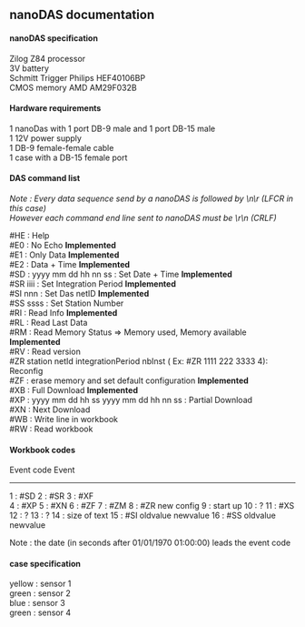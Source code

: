 ## nanoDAS documentation


#### nanoDAS specification

Zilog Z84 processor  
3V battery  
Schmitt Trigger Philips HEF40106BP  
CMOS memory AMD AM29F032B  

#### Hardware requirements
1 nanoDas with 1 port DB-9 male and 1 port DB-15 male  
1 12V power supply  
1 DB-9 female-female cable  
1 case with a DB-15 female port   

#### DAS command list

*Note : Every data sequence send by a nanoDAS is followed by \n\r (LFCR in this case)  
However each command end line sent to nanoDAS must  be  \r\n (CRLF)*  

  #HE : Help  
  #E0 : No Echo  **Implemented**     
  #E1 : Only Data **Implemented**    
  #E2 : Data + Time  **Implemented**  
  #SD : yyyy mm dd hh nn ss : Set Date + Time **Implemented**    
  #SR iiii : Set Integration Period  **Implemented**    
  #SI nnn : Set Das netID **Implemented**    
  #SS ssss : Set Station Number  
  #RI : Read Info **Implemented**  
  #RL : Read Last Data   
  #RM : Read Memory Status => Memory used, Memory available **Implemented**  
  #RV : Read version   
  #ZR station netId integrationPeriod nbInst ( Ex: #ZR 1111 222 3333 4): Reconfig   
  #ZF : erase memory and set default configuration **Implemented**   
  #XB : Full Download **Implemented**    
  #XP : yyyy mm dd hh ss yyyy mm dd hh nn ss : Partial Download  
  #XN : Next Download  
  #WB : Write line in workbook  
  #RW : Read workbook  


#### Workbook codes

  Event code    Event
  ----------    -----
   1          : #SD
   2          : #SR
   3          : #XF    
   4          : #XP
   5          : #XN
   6          : #ZF
   7          : #ZM 
   8          : #ZR new config 
   9          : start up
  10          : ? 
  11          : #XS 
  12          : ? 
  13          : ? 
  14          : size of text 
  15          : #SI oldvalue newvalue 
  16          : #SS oldvalue newvalue 
  
Note : the date (in seconds after 01/01/1970 01:00:00) leads the event code

#### case specification

yellow : sensor 1  
green : sensor 2  
blue : sensor 3   
green : sensor 4  

